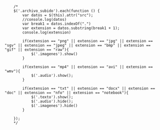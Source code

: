         /*
        $('.archivo_subido').each(function () {
            var datos = $(this).attr("src");
            //console.log(datos)
            var break1 = datos.indexOf(".")
            var extension = datos.substring(break1 + 1);
            console.log(extension)

            if(extension == "png" || extension == "jpg" || extension == "sgv" || extension == "jpeg" || extension == "bmp" || extension == "gif" || extension == "raw"){
                $('.imagenes').show()
            }

            if(extension == "mp4" || extension == "avi" || extension == "wmv"){
                $('.audio').show();
            }

            if(extension == "txt" || extension == "docx" || extension == "doc" || extension == "nfo" || extension == "notebook"){
                $('.texto').show();
                $('.audio').hide();
                $('.imagenes').hide()
            }

        });
        */